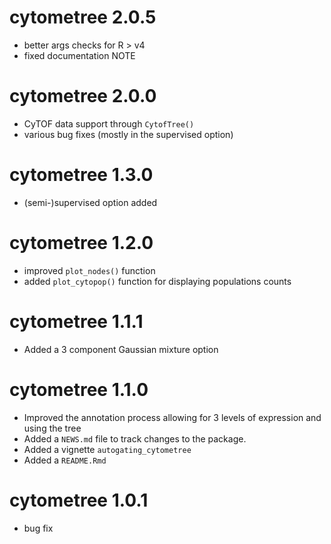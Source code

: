 # cytometree 2.0.5 
* better args checks for R > v4
* fixed documentation NOTE

# cytometree 2.0.0  
* CyTOF data support through `CytofTree()` 
* various bug fixes (mostly in the supervised option)

# cytometree 1.3.0  
* (semi-)supervised option added

# cytometree 1.2.0
* improved `plot_nodes()` function
* added `plot_cytopop()` function for displaying populations counts

# cytometree 1.1.1
* Added a 3 component Gaussian mixture option

# cytometree 1.1.0
* Improved the annotation process allowing for 3 levels of expression and using the tree
* Added a `NEWS.md` file to track changes to the package.
* Added a vignette `autogating_cytometree`
* Added a `README.Rmd`


# cytometree 1.0.1
* bug fix
